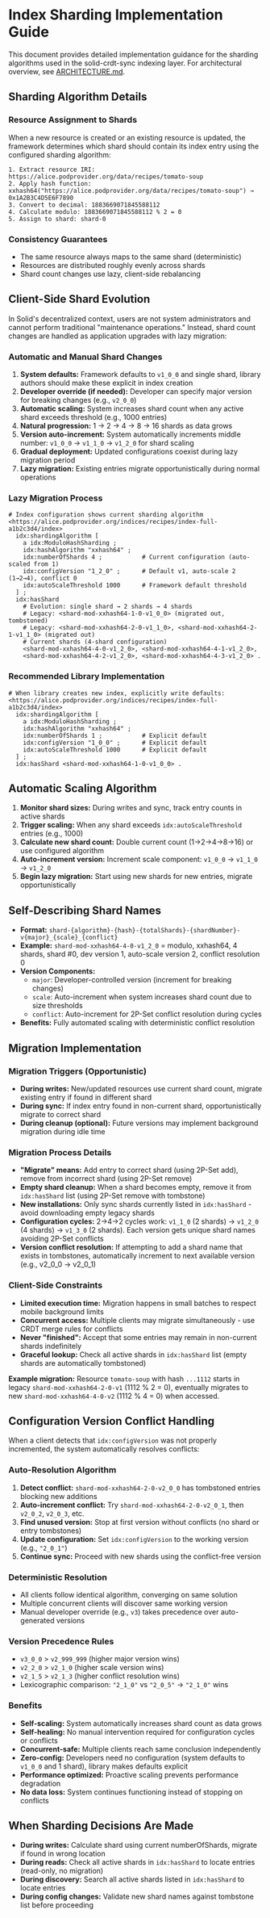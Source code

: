 # Index Sharding Implementation Guide

This document provides detailed implementation guidance for the sharding algorithms used in the solid-crdt-sync indexing layer. For architectural overview, see [ARCHITECTURE.md](ARCHITECTURE.md).

## Sharding Algorithm Details

### Resource Assignment to Shards

When a new resource is created or an existing resource is updated, the framework determines which shard should contain its index entry using the configured sharding algorithm:

```
1. Extract resource IRI: https://alice.podprovider.org/data/recipes/tomato-soup
2. Apply hash function: xxhash64("https://alice.podprovider.org/data/recipes/tomato-soup") → 0x1A2B3C4D5E6F7890
3. Convert to decimal: 1883669071845588112
4. Calculate modulo: 1883669071845588112 % 2 = 0
5. Assign to shard: shard-0
```

### Consistency Guarantees

- The same resource always maps to the same shard (deterministic)
- Resources are distributed roughly evenly across shards  
- Shard count changes use lazy, client-side rebalancing

## Client-Side Shard Evolution

In Solid's decentralized context, users are not system administrators and cannot perform traditional "maintenance operations." Instead, shard count changes are handled as application upgrades with lazy migration:

### Automatic and Manual Shard Changes

1. **System defaults:** Framework defaults to `v1_0_0` and single shard, library authors should make these explicit in index creation
2. **Developer override (if needed):** Developer can specify major version for breaking changes (e.g., `v2_0_0`)
3. **Automatic scaling:** System increases shard count when any active shard exceeds threshold (e.g., 1000 entries)
4. **Natural progression:** 1 → 2 → 4 → 8 → 16 shards as data grows
5. **Version auto-increment:** System automatically increments middle number: `v1_0_0` → `v1_1_0` → `v1_2_0` for shard scaling
6. **Gradual deployment:** Updated configurations coexist during lazy migration period
7. **Lazy migration:** Existing entries migrate opportunistically during normal operations

### Lazy Migration Process

```turtle
# Index configuration shows current sharding algorithm  
<https://alice.podprovider.org/indices/recipes/index-full-a1b2c3d4/index>
  idx:shardingAlgorithm [
    a idx:ModuloHashSharding ;
    idx:hashAlgorithm "xxhash64" ;
    idx:numberOfShards 4 ;           # Current configuration (auto-scaled from 1)
    idx:configVersion "1_2_0" ;      # Default v1, auto-scale 2 (1→2→4), conflict 0
    idx:autoScaleThreshold 1000      # Framework default threshold
  ] ;
  idx:hasShard 
    # Evolution: single shard → 2 shards → 4 shards
    # Legacy: <shard-mod-xxhash64-1-0-v1_0_0> (migrated out, tombstoned)
    # Legacy: <shard-mod-xxhash64-2-0-v1_1_0>, <shard-mod-xxhash64-2-1-v1_1_0> (migrated out)
    # Current shards (4-shard configuration) 
    <shard-mod-xxhash64-4-0-v1_2_0>, <shard-mod-xxhash64-4-1-v1_2_0>, 
    <shard-mod-xxhash64-4-2-v1_2_0>, <shard-mod-xxhash64-4-3-v1_2_0> .
```

### Recommended Library Implementation

```turtle
# When library creates new index, explicitly write defaults:
<https://alice.podprovider.org/indices/recipes/index-full-a1b2c3d4/index>
  idx:shardingAlgorithm [
    a idx:ModuloHashSharding ;
    idx:hashAlgorithm "xxhash64" ;
    idx:numberOfShards 1 ;           # Explicit default
    idx:configVersion "1_0_0" ;      # Explicit default  
    idx:autoScaleThreshold 1000      # Explicit default
  ] ;
  idx:hasShard <shard-mod-xxhash64-1-0-v1_0_0> .
```

## Automatic Scaling Algorithm

1. **Monitor shard sizes:** During writes and sync, track entry counts in active shards
2. **Trigger scaling:** When any shard exceeds `idx:autoScaleThreshold` entries (e.g., 1000)
3. **Calculate new shard count:** Double current count (1→2→4→8→16) or use configured algorithm  
4. **Auto-increment version:** Increment scale component: `v1_0_0` → `v1_1_0` → `v1_2_0`
5. **Begin lazy migration:** Start using new shards for new entries, migrate opportunistically

## Self-Describing Shard Names

- **Format:** `shard-{algorithm}-{hash}-{totalShards}-{shardNumber}-v{major}_{scale}_{conflict}`
- **Example:** `shard-mod-xxhash64-4-0-v1_2_0` = modulo, xxhash64, 4 shards, shard #0, dev version 1, auto-scale version 2, conflict resolution 0
- **Version Components:**
  - `major`: Developer-controlled version (increment for breaking changes)
  - `scale`: Auto-increment when system increases shard count due to size thresholds
  - `conflict`: Auto-increment for 2P-Set conflict resolution during cycles
- **Benefits:** Fully automated scaling with deterministic conflict resolution

## Migration Implementation

### Migration Triggers (Opportunistic)

- **During writes:** New/updated resources use current shard count, migrate existing entry if found in different shard
- **During sync:** If index entry found in non-current shard, opportunistically migrate to correct shard  
- **During cleanup (optional):** Future versions may implement background migration during idle time

### Migration Process Details

- **"Migrate" means:** Add entry to correct shard (using 2P-Set add), remove from incorrect shard (using 2P-Set remove)  
- **Empty shard cleanup:** When a shard becomes empty, remove it from `idx:hasShard` list (using 2P-Set remove with tombstone)
- **New installations:** Only sync shards currently listed in `idx:hasShard` - avoid downloading empty legacy shards
- **Configuration cycles:** 2→4→2 cycles work: `v1_1_0` (2 shards) → `v1_2_0` (4 shards) → `v1_3_0` (2 shards). Each version gets unique shard names avoiding 2P-Set conflicts
- **Version conflict resolution:** If attempting to add a shard name that exists in tombstones, automatically increment to next available version (e.g., v2_0_0 → v2_0_1)

### Client-Side Constraints

- **Limited execution time:** Migration happens in small batches to respect mobile background limits
- **Concurrent access:** Multiple clients may migrate simultaneously - use CRDT merge rules for conflicts
- **Never "finished":** Accept that some entries may remain in non-current shards indefinitely  
- **Graceful lookup:** Check all active shards in `idx:hasShard` list (empty shards are automatically tombstoned)

**Example migration:** Resource `tomato-soup` with hash `...1112` starts in legacy `shard-mod-xxhash64-2-0-v1` (1112 % 2 = 0), eventually migrates to new `shard-mod-xxhash64-4-0-v2` (1112 % 4 = 0) when accessed.

## Configuration Version Conflict Handling

When a client detects that `idx:configVersion` was not properly incremented, the system automatically resolves conflicts:

### Auto-Resolution Algorithm

1. **Detect conflict:** `shard-mod-xxhash64-2-0-v2_0_0` has tombstoned entries blocking new additions
2. **Auto-increment conflict:** Try `shard-mod-xxhash64-2-0-v2_0_1`, then `v2_0_2`, `v2_0_3`, etc.
3. **Find unused version:** Stop at first version without conflicts (no shard or entry tombstones)
4. **Update configuration:** Set `idx:configVersion` to the working version (e.g., `"2_0_1"`)
5. **Continue sync:** Proceed with new shards using the conflict-free version

### Deterministic Resolution

- All clients follow identical algorithm, converging on same solution
- Multiple concurrent clients will discover same working version
- Manual developer override (e.g., `v3`) takes precedence over auto-generated versions

### Version Precedence Rules

- `v3_0_0` > `v2_999_999` (higher major version wins)  
- `v2_2_0` > `v2_1_0` (higher scale version wins)
- `v2_1_5` > `v2_1_3` (higher conflict resolution wins)
- Lexicographic comparison: `"2_1_0"` vs `"2_0_5"` → `"2_1_0"` wins

### Benefits

- **Self-scaling:** System automatically increases shard count as data grows
- **Self-healing:** No manual intervention required for configuration cycles or conflicts
- **Concurrent-safe:** Multiple clients reach same conclusion independently  
- **Zero-config:** Developers need no configuration (system defaults to `v1_0_0` and 1 shard), library makes defaults explicit
- **Performance optimized:** Proactive scaling prevents performance degradation
- **No data loss:** System continues functioning instead of stopping on conflicts

## When Sharding Decisions Are Made

- **During writes:** Calculate shard using current numberOfShards, migrate if found in wrong location
- **During reads:** Check all active shards in `idx:hasShard` to locate entries (read-only, no migration)
- **During discovery:** Search all active shards listed in `idx:hasShard` to locate entries
- **During config changes:** Validate new shard names against tombstone list before proceeding